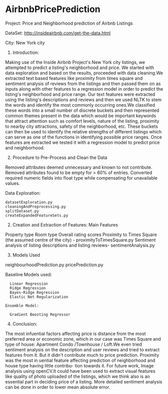 # AirbnbPricePrediction
Project: Price and Neighborhood prediction of Airbnb Listings

DataSet: http://insideairbnb.com/get-the-data.html

City: New York city

1) Introduction:

Making use of the Inside Airbnb Project's New York city listings, we attempted to predict a listing's neighborhood and price. We started with data exploration and based on the results, proceeded with data cleaning.We extracted text based features like proximity from times square and sentiment analysis of reviews from the listings and then passed them on
as inputs along with other features to a regression model in order to predict the listing's neighborhood and price range.
Our text features were extracted using the listing's descriptions and reviews and then we used NLTK to stem
the words and identify the most commonly occurring ones.We classified these words into a small number of discrete
buckets and then represented common themes present in the data which would be important keywords that attract
attention such as comfort levels, nature of the listing, proximity to nearby city attractions, safety of the neighborhood,
etc. These buckets can then be used to identify the relative strengths of different listings which can serve as one of the
functions in identifying possible price ranges. Once features are extracted we tested it with a regression model to predict price and neighborhood.
  
2) Procedure to Pre-Process and Clean the Data

Removed attributes deemed unnecessary and known to not contribute.
Removed attributes found to be empty for > 60% of entries.
Converted required numeric fields into float type while compensating for unavailable values.

  Data Exploration:
  
    datasetExploration.py
    cleaningAndPreprocessing.py
    splitDataset.py
    createExpandedFeatureSets.py
  
2) Creation and Extraction of Features:
Main Features
  
  Property type
  Room type
  Overall rating scores
  Proximity to Times Square (the assumed centre of the city) - proximityToTimesSquare.py
  Sentiment analysis of listing descriptions and listing reviews- sentimentAnalysis.py
  
3) Models Used
   
neighbourhoodPrediction.py
  pricePrediction.py
   
   Baseline Models used:
   
      Linear Regression
      Ridge Regression
      Bayes-Ridge Regression
      Elastic Net Regularization
      
    Ensemble Model:
    
      Gradient Boosting Regressor 
      
 4) Conclusion:
 
The most infuential factors affecting price is distance from
the most preferred area or economic zone, which in our case
was Times Square and type of house: Apartment Condo /Townhouse / Loft.We even tried sentiment analysis on the
description and user reviews and tried to extract features
from it. But it didn't contribute much to price prediction.
Proximity was the most in
uential feature affecting prediction of neighborhood and house type having little contribu-
tion towards it.
For future work, Image analysis using openCV.It could have
been used to extract visual features like quality of photo
uploaded of the listings, which we think also is an essential
part in deciding price of a listing. More detailed sentiment
analysis can be done in order to lower mean absolute error.
 
      
    
 

  
